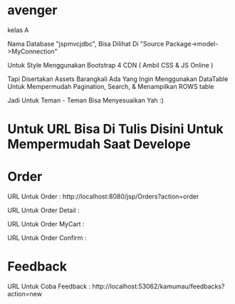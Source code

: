 # avenger
kelas A

Nama Database "jspmvcjdbc", Bisa Dilihat Di "Source Package->model->MyConnection"

Untuk Style Menggunakan Bootstrap 4 CDN ( Ambil CSS & JS Online )

Tapi Disertakan Assets Barangkali Ada Yang Ingin Menggunakan DataTable Untuk Mempermudah Pagination, Search, & Menampilkan ROWS table

Jadi Untuk Teman - Teman Bisa Menyesuaikan Yah :)

# Untuk URL Bisa Di Tulis Disini Untuk Mempermudah Saat Develope

# Order

URL Untuk Order           : http://localhost:8080/jsp/Orders?action=order

URL Untuk Order Detail    : 

URL Untuk Order MyCart    :

URL Untuk Order Confirm   :

# Feedback

URL Untuk Coba Feedback   : http://localhost:53062/kamumau/feedbacks?action=new
